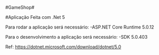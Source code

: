#GameShop#

#Aplicação Feita com .Net 5


Para rodar a aplicação será necessário:
    -ASP.NET Core Runtime 5.0.12

Para o desenvolvimento a aplicação será necessário:
    -SDK 5.0.403

Ref: https://dotnet.microsoft.com/download/dotnet/5.0